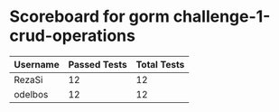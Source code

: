# Scoreboard for gorm challenge-1-crud-operations

| Username   | Passed Tests | Total Tests |
|------------|--------------|-------------|
| RezaSi | 12 | 12 |
| odelbos | 12 | 12 |
